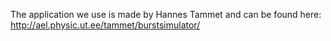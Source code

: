 The application we use is made by Hannes Tammet and can be found here:
http://ael.physic.ut.ee/tammet/burstsimulator/